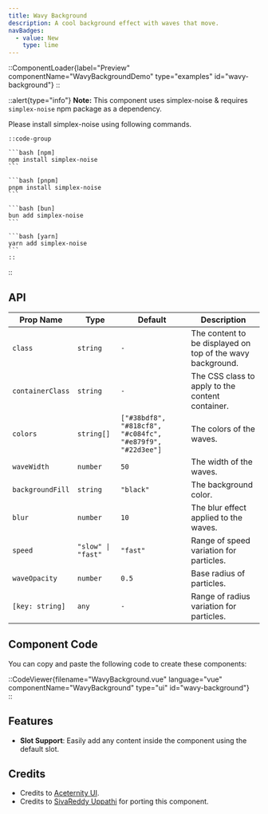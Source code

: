 ```yaml
---
title: Wavy Background
description: A cool background effect with waves that move.
navBadges:
  - value: New
    type: lime
---
```


::ComponentLoader{label="Preview" componentName="WavyBackgroundDemo" type="examples" id="wavy-background"}
::

::alert{type="info"}
**Note:** This component uses simplex-noise & requires `simplex-noise` npm package as a dependency.

Please install simplex-noise using following commands.

    ::code-group

    ```bash [npm]
    npm install simplex-noise
    ```

    ```bash [pnpm]
    pnpm install simplex-noise
    ```

    ```bash [bun]
    bun add simplex-noise
    ```

    ```bash [yarn]
    yarn add simplex-noise
    ```
    ::

::

## API

| Prop Name | Type     | Default | Description                                                     |
| --------- | -------- | ------- | --------------------------------------------------------------- |
| `class`   | `string` |   `-`   | The content to be displayed on top of the wavy background.               |
| `containerClass` | `string` |  `-` | The CSS class to apply to the content container. |
| `colors` | `string[]` | `["#38bdf8", "#818cf8", "#c084fc", "#e879f9", "#22d3ee"]` | The colors of the waves. |
| `waveWidth` | `number` | `50` | The width of the waves. |
| `backgroundFill` | `string` | `"black"` | The background color. |
| `blur` | `number` | `10` | The blur effect applied to the waves. |
| `speed` | `"slow" \| "fast"` | `"fast"` | Range of speed variation for particles. |
| `waveOpacity` | `number` | `0.5` | Base radius of particles. |
| `[key: string]` | `any` | `-` | Range of radius variation for particles. |

## Component Code

You can copy and paste the following code to create these components:

::CodeViewer{filename="WavyBackground.vue" language="vue" componentName="WavyBackground" type="ui" id="wavy-background"}  
::

## Features

- **Slot Support**: Easily add any content inside the component using the default slot.

## Credits

- Credits to [Aceternity UI](https://ui.aceternity.com/components/wavy-background).
- Credits to [SivaReddy Uppathi](https://github.com/sivareddyuppathi) for porting this component.
